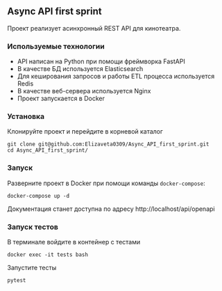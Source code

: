 ## Async API first sprint

Проект реализует асинхронный REST API для кинотеатра.

### Используемые технологии
- API написан на Python при помощи фреймворка FastAPI
- В качестве БД используется Elasticsearch
- Для кеширования запросов и работы ETL процесса используется Redis
- В качестве веб-сервера используется Nginx
- Проект запускается в Docker
### Установка

Клонируйте проект и перейдите в корневой каталог

```shell
git clone git@github.com:Elizaveta0309/Async_API_first_sprint.git
cd Async_API_first_sprint/
```

### Запуск

Разверните проект в Docker при помощи команды `docker-compose`:
```shell
docker-compose up -d
```

Документация станет доступна по адресу http://localhost/api/openapi

### Запуск тестов

В терминале войдите в контейнер с тестами

```
docker exec -it tests bash
```

Запустите тесты

```
pytest
```
